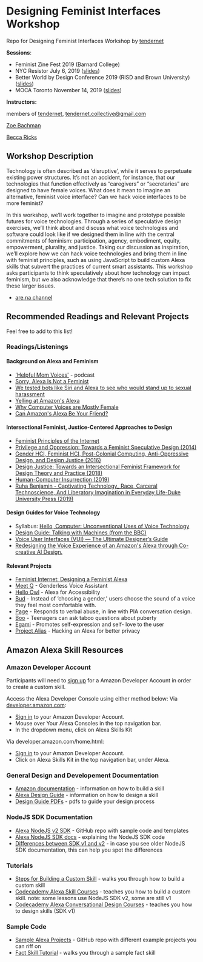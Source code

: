 # Designing Feminist Interfaces Workshop
Repo for Designing Feminist Interfaces Workshop by [tendernet](http://tendernet.us)

**Sessions**:
* Feminist Zine Fest 2019 (Barnard College)
* NYC Resistor July 6, 2019 ([slides](https://docs.google.com/presentation/d/1Q3BNKhmFmyEPGHxeMufI4XP5EADUYXQ_DA2Koz5kpq4/edit?usp=sharing))
* Better World by Design Conference 2019 (RISD and Brown University) ([slides](https://docs.google.com/presentation/d/14buptdE_WPkydrHDvzgjGmquDQTJlESqn6P2oJGgOC0/edit?usp=sharing))
* MOCA Toronto November 14, 2019 ([slides](https://docs.google.com/presentation/d/1BqiQc_oFkXU8crvmt0lif0JzfH2JpZUAdNX8Bwe4mng/edit?usp=sharing))

**Instructors:**

members of [tendernet](http://tendernet.us), [tendernet.collective@gmail.com](mailto:tendernet.collective@gmail.com)

   [Zoe Bachman](http://zoebachman.net)

   [Becca Ricks](http://beccaricks.com/)

## Workshop Description

Technology is often described as ‘disruptive’, while it serves to perpetuate existing power structures. It’s not an accident, for instance, that our technologies that function effectively as “caregivers” or “secretaries” are designed to have female voices. What does it mean to imagine an alternative, feminist voice interface? Can we hack voice interfaces to be more feminist?

In this workshop, we’ll work together to imagine and prototype possible futures for voice technologies. Through a series of speculative design exercises, we’ll think about and discuss what voice technologies and software could look like if we designed them in line with the central commitments of feminism: participation, agency, embodiment, equity, empowerment, plurality, and justice. Taking our discussion as inspiration, we’ll explore how we can hack voice technologies and bring them in line with feminist principles, such as using JavaScript to build custom Alexa skills that subvert the practices of current smart assistants. This workshop asks participants to think speculatively about how technology can impact feminism, but we also acknowledge that there’s no one tech solution to fix these larger issues.

* [are.na channel](https://www.are.na/zoe-bachman/tendernet)


## Recommended Readings and Relevant Projects
Feel free to add to this list!

### Readings/Listenings
#### Background on Alexa and Feminism
* ['Helpful Mom Voices'](http://reasonablysound.com/2018/02/27/helpful-mom-voices/) - podcast
* [Sorry, Alexa Is Not a Feminist](https://www.theatlantic.com/technology/archive/2018/01/sorry-alexa-is-not-a-feminist/551291/)
* [We tested bots like Siri and Alexa to see who would stand up to sexual harassment](https://qz.com/911681/we-tested-apples-siri-amazon-echos-alexa-microsofts-cortana-and-googles-google-home-to-see-which-personal-assistant-bots-stand-up-for-themselves-in-the-face-of-sexual-harassment/)
* [Yelling at Amazon's Alexa](https://www.newyorker.com/culture/sarah-larson/yelling-at-alexa-amazon-echo)
* [Why Computer Voices are Mostly Female](https://www.cnn.com/2011/10/21/tech/innovation/female-computer-voices/index.html)
* [Can Amazon's Alexa Be Your Friend?](https://digg.com/2017/amazon-alexa-is-not-your-friend)

#### Intersectional Feminist, Justice-Centered Approaches to Design
* [Feminist Principles of the Internet](https://feministinternet.org/)
* [Privilege and Oppression: Towards a Feminist Speculative Design (2014)](http://a-pare.de/2014/privilege-and-oppression-towards-a-feminist-speculative-design/)
* [Gender HCI, Feminist HCI, Post-Colonial Computing, Anti-Oppressive Design, and Design Justice (2016)](https://medium.com/a-change-is-coming/gender-hci-feminist-hci-and-post-colonial-computing-f955a4054c89)
* [Design Justice: Towards an Intersectional Feminist Framework for Design Theory and Practice (2018)](https://papers.ssrn.com/sol3/papers.cfm?abstract_id=3189696)
* [Human-Computer Insurrection (2019)](https://ironholds.org/resources/papers/anarchist_hci.pdf)
* [Ruha Benjamin - Captivating Technology_ Race, Carceral Technoscience, And Liberatory Imagination in Everyday Life-Duke University Press (2019)](https://www.scribd.com/document/422263626/Ruha-Benjamin-Captivating-Technology-Race-Carceral-Technoscience-And-Liberatory-Imagination-in-Everyday-Life-Duke-University-Press-2019)

#### Design Guides for Voice Technology
* Syllabus: [Hello, Computer: Unconventional Uses of Voice Technology](https://github.com/nicolehe/ITP-hello-computer-f18)
* [Design Guide: Talking with Machines (from the BBC)](https://www.bbc.co.uk/rd/projects/talking-with-machines)
* [Voice User Interfaces (VUI) — The Ultimate Designer’s Guide](https://medium.muz.li/voice-user-interfaces-vui-the-ultimate-designers-guide-8756cb2578a1)
* [Redesigning the Voice Experience of an Amazon's Alexa through Co-creative AI Design.](https://www.christinemeinders.com/thoughtful-voice-design)


#### Relevant Projects
* [Feminist Internet: Designing a Feminist Alexa](https://medium.com/@m.ronceroolmeda0720181/feminist-internet-designing-a-feminist-alexa-2cd0a30d308a)
* [Meet Q](http://www.genderlessvoice.com/) - Genderless Voice Assistant
* [Hello Owl](https://medium.com/@SmartDesign/https-medium-com-smartdesign-hello-owl-oral-history-45013a98b5f2) - Alexa for Accessibility
* [Bud](https://www.youtube.com/watch?v=Hmr-2rXwChs) - Instead of ‘choosing a gender,' users choose the sound of a voice they feel most comfortable with.
* [Page](https://www.youtube.com/watch?v=GeTHdrYcWOk) - Responds to verbal abuse, in line with PIA conversation design.
* [Boo](https://www.youtube.com/watch?v=g0k55JdQKuY) - Teenagers can ask taboo questions about puberty
* [Egami](https://www.youtube.com/watch?v=F6Z88BRuaCA) - Promotes self-expression and self- love to the user
* [Project Alias](http://bjoernkarmann.dk/project_alias) - Hacking an Alexa for better privacy

## Amazon Alexa Skill Resources
### Amazon Developer Account
Participants will need to [sign up](https://www.amazon.com/ap/register?openid.return_to=https://developer.amazon.com/ap_login.html&prevRID=YMJTKK0F0T208ZATVYKA&openid.identity=http://specs.openid.net/auth/2.0/identifier_select&openid.assoc_handle=mas_dev_portal&openid.mode=checkid_setup&prepopulatedLoginId=&failedSignInCount=0&language=en_US&openid.claimed_id=http://specs.openid.net/auth/2.0/identifier_select&pageId=amzn_developer_portal&openid.ns=http://specs.openid.net/auth/2.0) for a Amazon Developer Account in order to create a custom skill.

Access the Alexa Developer Console using either method below:
Via [developer.amazon.com](https://developer.amazon.com/alexa-skills-kit?&sc_category=Earned&sc_channel=RD&sc_campaign=BuildYourFirstSkill&sc_publisher=Codecademy&sc_content=Content&sc_funnel=Visit&sc_country=WW&sc_segment=C1L1&sc_trackingcode=RD_CodecademyDevs&sc_medium=Earned_RD_BuildYourFirstSkill_Codecademy_Content_Visit_WW_C1L1_RD_CodecademyDevs):
- [Sign in](https://developer.amazon.com/alexa-skills-kit?&sc_category=Earned&sc_channel=RD&sc_campaign=BuildYourFirstSkill&sc_publisher=Codecademy&sc_content=Content&sc_funnel=Visit&sc_country=WW&sc_segment=C1L1&sc_trackingcode=RD_CodecademyDevs&sc_medium=Earned_RD_BuildYourFirstSkill_Codecademy_Content_Visit_WW_C1L1_RD_CodecademyDevs) to your Amazon Developer Account.
- Mouse over Your Alexa Consoles in the top navigation bar.
- In the dropdown menu, click on Alexa Skills Kit

Via developer.amazon.com/home.html:
- [Sign in](https://www.amazon.com/ap/signin?openid.return_to=https%3A%2F%2Fdeveloper.amazon.com%2Fap_login.html&openid.identity=http%3A%2F%2Fspecs.openid.net%2Fauth%2F2.0%2Fidentifier_select&openid.assoc_handle=mas_dev_portal&openid.mode=checkid_setup&openid.claimed_id=http%3A%2F%2Fspecs.openid.net%2Fauth%2F2.0%2Fidentifier_select&pageId=amzn_developer_portal&openid.ns=http%3A%2F%2Fspecs.openid.net%2Fauth%2F2.0&language=en_US&openid.pape.max_auth_age=1?&sc_channel=RD&sc_campaign=codeacademy&sc_detail=C1&sc_segment=codeacademydevs&sc_publisher=codeacademyc1&sc_country=US&sc_medium=RD_codeacademy_C1_codeacademydevs_codeacademyc1_US_RD_C1E5c&sc_trackingcode=RD_C1E5c) to your Amazon Developer Account.
- Click on Alexa Skills Kit in the top navigation bar, under Alexa.

### General Design and Developement Documentation
* [Amazon documentation](https://developer.amazon.com/docs/ask-overviews/build-skills-with-the-alexa-skills-kit.html) - information on how to build a skill
* [Alexa Design Guide](https://developer.amazon.com/docs/alexa-design/get-started.html) - information on how to design a skill
* [Design Guide PDFs](https://github.com/alexa/alexa-cookbook/tree/master/tools/situational-design) - pdfs to guide your design process

### NodeJS SDK Documentation
* [Alexa NodeJS v2 SDK](https://github.com/alexa/alexa-skills-kit-sdk-for-nodejs) - GitHub repo with sample code and templates
* [Alexa NodeJS SDK docs](https://ask-sdk-for-nodejs.readthedocs.io/en/latest/Developing-Your-First-Skill.html) - explaining the NodeJS SDK code
* [Differences between SDK v1 and v2](https://www.talkingtocomputers.com/alexa-skills-kit-ask-sdk-v2) - in case you see older NodeJS SDK documentation, this can help you spot the differences

### Tutorials
* [Steps for Building a Custom Skill](https://developer.amazon.com/docs/custom-skills/steps-to-build-a-custom-skill.html) - walks you through how to build a custom skill
* [Codecademy Alexa Skill Courses](https://www.codecademy.com/learn/learn-alexa) - teaches you how to build a custom skill. note: some lessons use NodeJS SDK v2, some are still v1
* [Codecademy Alexa Conversational Design Courses](https://www.codecademy.com/learn/alexa-conversational-design) - teaches you how to design skills (SDK v1)

### Sample Code
* [Sample Alexa Projects](https://github.com/alexa) - GitHub repo with different example projects you can riff on
* [Fact Skill Tutorial](https://developer.amazon.com/en-US/alexa/alexa-skills-kit/tutorials/fact-skill-1) - walks you through a sample fact skill

